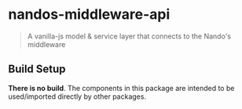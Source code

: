 # nandos-middleware-api

> A vanilla-js model & service layer that connects to the Nando's middleware 

## Build Setup

**There is no build**. The components in this package are intended to be used/imported directly by other packages.
